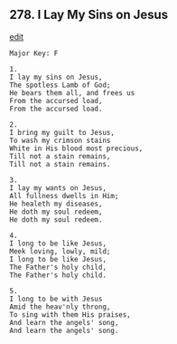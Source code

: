 
## 278.  I Lay My Sins on Jesus
[edit](https://docs.google.com/document/d/1sayD4OV%2DY0orhn0xTXaNCkpz0rYVh4jy/edit?mode=html)



    Major Key: F

    1.
    I lay my sins on Jesus,
    The spotless Lamb of God;
    He bears them all, and frees us
    From the accursed load,
    From the accursed load.

    2.
    I bring my guilt to Jesus,
    To wash my crimson stains
    White in His blood most precious,
    Till not a stain remains,
    Till not a stain remains.

    3.
    I lay my wants on Jesus,
    All fullness dwells in Him;
    He healeth my diseases,
    He doth my soul redeem,
    He doth my soul redeem.

    4.
    I long to be like Jesus,
    Meek loving, lowly, mild;
    I long to be like Jesus,
    The Father's holy child,
    The Father's holy child.

    5.
    I long to be with Jesus
    Amid the heav'nly throng,
    To sing with them His praises,
    And learn the angels' song,
    And learn the angels' song.
